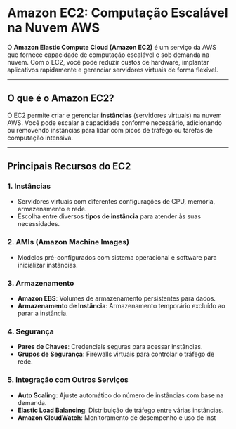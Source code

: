 # Amazon EC2: Computação Escalável na Nuvem AWS

O **Amazon Elastic Compute Cloud (Amazon EC2)** é um serviço da AWS que fornece capacidade de computação escalável e sob demanda na nuvem. Com o EC2, você pode reduzir custos de hardware, implantar aplicativos rapidamente e gerenciar servidores virtuais de forma flexível.

---

## **O que é o Amazon EC2?**

O EC2 permite criar e gerenciar **instâncias** (servidores virtuais) na nuvem AWS. Você pode escalar a capacidade conforme necessário, adicionando ou removendo instâncias para lidar com picos de tráfego ou tarefas de computação intensiva.

---

## **Principais Recursos do EC2**

### 1. **Instâncias**
   - Servidores virtuais com diferentes configurações de CPU, memória, armazenamento e rede.
   - Escolha entre diversos **tipos de instância** para atender às suas necessidades.

### 2. **AMIs (Amazon Machine Images)**
   - Modelos pré-configurados com sistema operacional e software para inicializar instâncias.

### 3. **Armazenamento**
   - **Amazon EBS**: Volumes de armazenamento persistentes para dados.
   - **Armazenamento de Instância**: Armazenamento temporário excluído ao parar a instância.

### 4. **Segurança**
   - **Pares de Chaves**: Credenciais seguras para acessar instâncias.
   - **Grupos de Segurança**: Firewalls virtuais para controlar o tráfego de rede.

### 5. **Integração com Outros Serviços**
   - **Auto Scaling**: Ajuste automático do número de instâncias com base na demanda.
   - **Elastic Load Balancing**: Distribuição de tráfego entre várias instâncias.
   - **Amazon CloudWatch**: Monitoramento de desempenho e uso de inst
